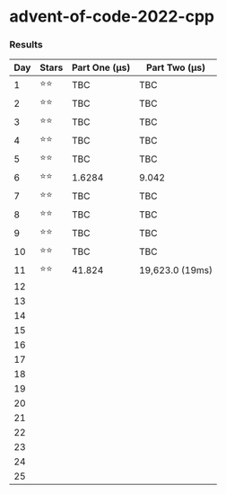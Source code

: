 # advent-of-code-2022-cpp


### Results

| Day | Stars | Part One (μs) | Part Two (μs)   |
|-----|-------|---------------|-----------------|
| 1   | ⭐⭐    | TBC           | TBC             |
| 2   | ⭐⭐    | TBC           | TBC             |
| 3   | ⭐⭐    | TBC           | TBC             |
| 4   | ⭐⭐    | TBC           | TBC             |
| 5   | ⭐⭐    | TBC           | TBC             |
| 6   | ⭐⭐    | 1.6284        | 9.042           |
| 7   | ⭐⭐    | TBC           | TBC             |
| 8   | ⭐⭐    | TBC           | TBC             |
| 9   | ⭐⭐    | TBC           | TBC             |
| 10  | ⭐⭐    | TBC           | TBC             |
| 11  | ⭐⭐    | 41.824        | 19,623.0 (19ms) |
| 12  |       |               |                 |
| 13  |       |               |                 |
| 14  |       |               |                 |
| 15  |       |               |                 |
| 16  |       |               |                 |
| 17  |       |               |                 |
| 18  |       |               |                 |
| 19  |       |               |                 |
| 20  |       |               |                 |
| 21  |       |               |                 |
| 22  |       |               |                 |
| 23  |       |               |                 |
| 24  |       |               |                 |
| 25  |       |               |                 |